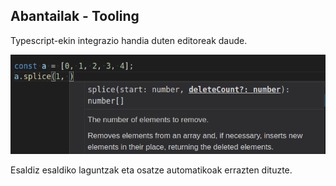 ## Abantailak - Tooling

Typescript-ekin integrazio handia duten editoreak daude.

![inline](media/images/01_04.png)

  Esaldiz esaldiko laguntzak eta osatze automatikoak errazten dituzte.
